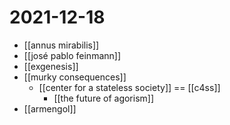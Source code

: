 # 2021-12-18

- [[annus mirabilis]]
- [[josé pablo feinmann]]
- [[exgenesis]]
- [[murky consequences]]
  - [[center for a stateless society]] == [[c4ss]]
    - [[the future of agorism]]
- [[armengol]]